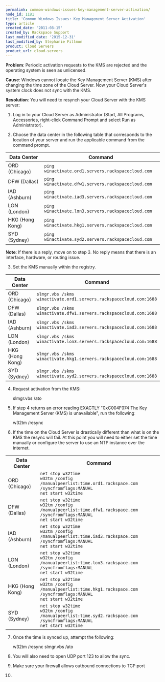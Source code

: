 ```yaml
---
permalink: common-windows-issues-key-management-server-activation/
node_id: 1181
title: 'Common Windows Issues: Key Management Server Activation'
type: article
created_date: '2011-08-15'
created_by: Rackspace Support
last_modified_date: '2015-12-31'
last_modified_by: Stephanie Fillmon
product: Cloud Servers
product_url: cloud-servers
---
```


**Problem**:  Periodic activation requests to the KMS are rejected and
the operating system is seen as unlicensed.

**Cause**: Windows cannot locate the Key Management Server (KMS) after
changing the time zone of the Cloud Server.  Now your Cloud Server's
system clock does not sync with the KMS.

**Resolution**: You will need to resynch your Cloud Server with the KMS
server:

1. Log in to your Cloud Server as Administrator (Start, All Programs,
Accessories, right-click Command Prompt and select Run as
Administrator).

2. Choose the data center in the following table that corresponds to
the location of your server and run the applicable command from the
command prompt.

| Data Center      | Command                                            |
|------------------|----------------------------------------------------|
| ORD (Chicago)    | `ping winactivate.ord1.servers.rackspacecloud.com` |
| DFW (Dallas)     | `ping winactivate.dfw1.servers.rackspacecloud.com` |
| IAD (Ashburn)    | `ping winactivate.iad3.servers.rackspacecloud.com` |
| LON (London)     | `ping winactivate.lon3.servers.rackspacecloud.com` |
| HKG (Hong Kong)  | `ping winactivate.hkg1.servers.rackspacecloud.com` |
| SYD (Sydney)     | `ping winactivate.syd2.servers.rackspacecloud.com` |

**Note**: If there is a reply, move on to step 3.  No reply means that there
is an interface, hardware, or routing issue.

3. Set the KMS manually within the registry.

| Data Center     | Command                                                            |
|-----------------|--------------------------------------------------------------------|
| ORD (Chicago)   | `slmgr.vbs /skms winactivate.ord1.servers.rackspacecloud.com:1688` |
| DFW (Dallas)    | `slmgr.vbs /skms winactivate.dfw1.servers.rackspacecloud.com:1688` |
| IAD (Ashburn)   | `slmgr.vbs /skms winactivate.iad3.servers.rackspacecloud.com:1688` |
| LON (London)    | `slmgr.vbs /skms winactivate.lon3.servers.rackspacecloud.com:1688` |
| HKG (Hong Kong) | `slmgr.vbs /skms winactivate.hkg1.servers.rackspacecloud.com:1688` |
| SYD (Sydney)    | `slmgr.vbs /skms winactivate.syd2.servers.rackspacecloud.com:1688` |

4. Request activation from the KMS:

    slmgr.vbs /ato

5. If step 4 returns an error reading EXACTLY "0xC004F074 The Key
Management Server (KMS) is unavailable", run the following:

    w32tm /resync

6. If the time on the Cloud Server is drastically different than
what is on the KMS the resync will fail.  At this point you will need to
either set the time manually or configure the server to use an NTP
instance over the internet.

<table>
  <tr>
    <th>Data Center</th>
    <th>Command</th>
  </tr>
  <tr>
    <td>ORD (Chicago)</td>
    <td><code>net stop w32time<br>w32tm /config /manualpeerlist:time.ord1.rackspace.com /syncfromflags:MANUAL<br>net start w32time</code></td>
  </tr>
  <tr>
    <td>DFW (Dallas)</td>
    <td><code>net stop w32time<br>w32tm /config /manualpeerlist:time.dfw1.rackspace.com /syncfromflags:MANUAL <br>net start w32time</code></td>
  </tr>
  <tr>
    <td>IAD (Ashburn)</td>
    <td><code>net stop w32time<br>w32tm /config /manualpeerlist:time.iad3.rackspace.com /syncfromflags:MANUAL <br>net start w32time</code></td>
  </tr>
  <tr>
    <td>LON (London)</td>
    <td><code>net stop w32time<br>w32tm /config /manualpeerlist:time.lon3.rackspace.com /syncfromflags:MANUAL <br>net start w32time</code></td>
  </tr>
  <tr>
    <td>HKG (Hong Kong)</td>
    <td><code>net stop w32time<br>w32tm /config /manualpeerlist:time.hkg1.rackspace.com /syncfromflags:MANUAL <br>net start w32time</code></td>
  </tr>
  <tr>
    <td>SYD (Sydney)</td>
    <td><code>net stop w32time<br>w32tm /config /manualpeerlist:time.syd2.rackspace.com /syncfromflags:MANUAL <br>net start w32time</code></td>
  </tr>
</table>

7. Once the time is synced up, attempt the following:

    w32tm /resync
    slmgr.vbs /ato

8. You will also need to open UDP port 123 to allow the sync.

9. Make sure your firewall allows outbound connections to TCP port
1688.

